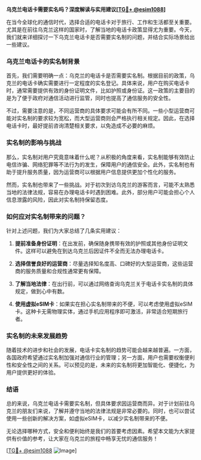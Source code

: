 **乌克兰电话卡需要实名吗？深度解读与实用建议[[TG💪+ @esim1088](https://t.me/s/esim1088)]**

在当今全球化的通信时代，选择合适的电话卡对于旅行、工作和生活都至关重要。尤其是在前往乌克兰这样的国家时，了解当地的电话卡政策显得尤为重要。今天，我们就来详细探讨一下乌克兰电话卡是否需要实名制的问题，并结合实际场景给出一些建议。

### 乌克兰电话卡的实名制背景

首先，我们需要明确一点：乌克兰的电话卡是否需要实名制。根据目前的政策，乌克兰的电话卡确实需要进行一定程度的实名登记。具体来说，用户在购买电话卡时，通常需要提供有效的身份证明文件，比如护照或身份证。这一政策的主要目的是为了便于政府对通信活动进行监管，同时也提高了通信服务的安全性。

不过，需要注意的是，不同运营商的具体要求可能会有所不同。一些小型运营商可能对实名制的要求较为宽松，而大型运营商则会严格执行相关规定。因此，在选择电话卡时，最好提前咨询清楚相关要求，以免造成不必要的麻烦。

### 实名制的影响与挑战

那么，实名制对用户究竟意味着什么呢？从积极的角度来看，实名制能够有效防止电信诈骗、网络犯罪等不法行为的发生，保障用户的通信安全。此外，实名制也有助于提升服务质量，因为运营商可以根据用户信息提供更加个性化的服务。

然而，实名制也带来了一些挑战。对于初次到访乌克兰的游客而言，可能不太熟悉当地的法律法规，容易在办理电话卡时遇到困难。此外，部分用户可能会担心个人信息泄露的风险，因此对实名制持保留态度。

### 如何应对实名制带来的问题？

针对上述问题，我们为大家总结了几条实用建议：

1. **提前准备身份证明**：在出发前，确保随身携带有效的护照或其他身份证明文件。这样可以避免在到达乌克兰后因证件不全而无法办理电话卡。

2. **选择信誉良好的运营商**：尽量选择知名度高、口碑好的大型运营商，这些运营商的服务质量和合规性通常更有保障。

3. **了解当地法律**：在出行前，可以通过网络查询乌克兰关于电话卡实名制的具体规定，做到心中有数。

4. **使用虚拟eSIM卡**：如果实在担心实名制带来的不便，可以考虑使用虚拟eSIM卡。这种卡无需物理实体，通过手机应用程序即可激活，非常适合短期旅行者。

### 实名制的未来发展趋势

随着技术的进步和社会的发展，电话卡实名制的趋势可能会越来越普遍。一方面，各国政府希望通过实名制加强对通信行业的管理；另一方面，用户也需要权衡便利性和安全性之间的关系。可以预见的是，未来的实名制将更加智能化、便捷化，为用户提供更好的体验。

### 结语

总的来说，乌克兰电话卡需要实名制，但具体要求因运营商而异。对于计划前往乌克兰的朋友们来说，了解并遵守当地的法律法规是非常必要的。同时，也可以尝试使用一些创新的解决方案，如虚拟eSIM卡，以减少实名制带来的不便。

无论选择哪种方式，安全和便利始终是我们的首要考虑因素。希望本文能为大家提供有价值的参考，让大家在乌克兰的旅程中畅享无忧的通信服务！

[[TG💪+ @esim1088](https://t.me/s/esim1088) ![Image](https://i.postimg.cc/4NQfJmqS/Snipaste-2025-05-13-00-14-12.png)]